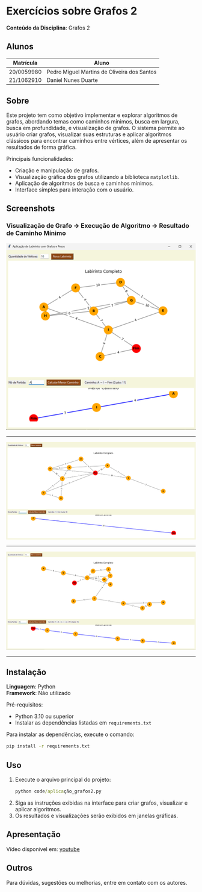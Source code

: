 
# Exercícios sobre Grafos 2

**Conteúdo da Disciplina**: Grafos 2<br>

## Alunos

|Matrícula | Aluno |
| -- | -- |
| 20/0059980  | Pedro Miguel Martins de Oliveira dos Santos |
| 21/1062910  | Daniel Nunes Duarte |

## Sobre

Este projeto tem como objetivo implementar e explorar algoritmos de grafos, abordando temas como caminhos mínimos, busca em largura, busca em profundidade, e visualização de grafos. O sistema permite ao usuário criar grafos, visualizar suas estruturas e aplicar algoritmos clássicos para encontrar caminhos entre vértices, além de apresentar os resultados de forma gráfica.

Principais funcionalidades:
- Criação e manipulação de grafos.
- Visualização gráfica dos grafos utilizando a biblioteca `matplotlib`.
- Aplicação de algoritmos de busca e caminhos mínimos.
- Interface simples para interação com o usuário.

## Screenshots

### Visualização de Grafo → Execução de Algoritmo →  Resultado de Caminho Mínimo

![Visualização de Grafo](./imgs/test%20(1).png)

---

![Execução de Algoritmo](./imgs/test%20(2).png)

---

![Resultado de Caminho Mínimo](./imgs/test%20(3).png)

---

## Instalação

**Linguagem**: Python<br>
**Framework**: Não utilizado<br>

Pré-requisitos:
- Python 3.10 ou superior
- Instalar as dependências listadas em `requirements.txt`

Para instalar as dependências, execute o comando:

```cmd
pip install -r requirements.txt
```

## Uso

1. Execute o arquivo principal do projeto:
   ```cmd
   python code/aplicação_grafos2.py
   ```
2. Siga as instruções exibidas na interface para criar grafos, visualizar e aplicar algoritmos.
3. Os resultados e visualizações serão exibidos em janelas gráficas.

## Apresentação

Vídeo disponível em: [youtube](https://youtu.be/VFubOjOEoFY)

## Outros

Para dúvidas, sugestões ou melhorias, entre em contato com os autores.
